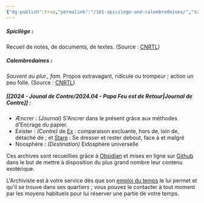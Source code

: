 ```yaml
---
{"dg-publish":true,"permalink":"/101-spicilege-and-calembredaines/","tags":["gardenEntry"],"created":"2024-04-08T12:06:16.607+02:00","updated":"2024-05-01T19:10:16.769+02:00"}
---
```


##### Spicilège :
Recueil de notes, de documents, de textes.
(Source : [CNRTL](https://www.cnrtl.fr/definition/spicil%C3%A8ge))
##### Calembredaines :
_Souvent au plur., fam._ Propos extravagant, ridicule ou trompeur ; action un peu folle.
(Source : [CNRTL](https://www.cnrtl.fr/definition/Calembredaine))
##### [[2024 - Jounal de Contre/2024.04 - Papa Feu est de Retour\|Journal de Contre]] :
- Æncrer : *(Journal)*
  S'Ancrer dans le présent grâce aux méthodes d'Encrage du papier.
- Exister : *(Contre)*
  de [Ex](https://fr.m.wiktionary.org/wiki/%E1%BC%94%CE%BE%CF%89#grc) : comparaison excluante, hors de, loin de, détaché de ;
  et [Stare](https://fr.m.wiktionary.org/wiki/sto#la) : Se dresser et rester debout, face à et malgré
- Noosphère : *(Destination)*
  Eidosphère universelle

Ces archives sont recueillies grâce à [Obsidian](https://obsidian.md) et mises en ligne sur [Github](https://github.com) dans le but de mettre à disposition du plus grand nombre leur contenu exotérique.

L'Archiviste est à votre service dès que son [emploi du temps](https://calendar.google.com/calendar/u/0?cid=cm9tdXJleUBnbWFpbC5jb20) le lui permet et qu'il se trouve dans ses quartiers ; vous pouvez le contacter à tout moment par les moyens habituels pour lui réserver une partie de votre temps.
